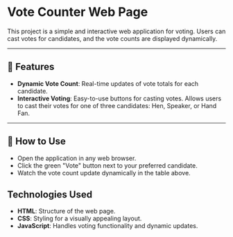 # Vote Counter Web Page

This project is a simple and interactive web application for voting. Users can cast votes for candidates, and the vote counts are displayed dynamically.

---

## 📝 Features

- **Dynamic Vote Count**: Real-time updates of vote totals for each candidate.
- **Interactive Voting**: Easy-to-use buttons for casting votes. Allows users to cast
  their votes for one of three candidates: Hen, Speaker, or Hand Fan.

---

## 🚀 How to Use
- Open the application in any web browser.
- Click the green "Vote" button next to your preferred candidate.
- Watch the vote count update dynamically in the table above.

## Technologies Used
- **HTML**: Structure of the web page.
- **CSS**: Styling for a visually appealing layout.
- **JavaScript**: Handles voting functionality and dynamic updates.
